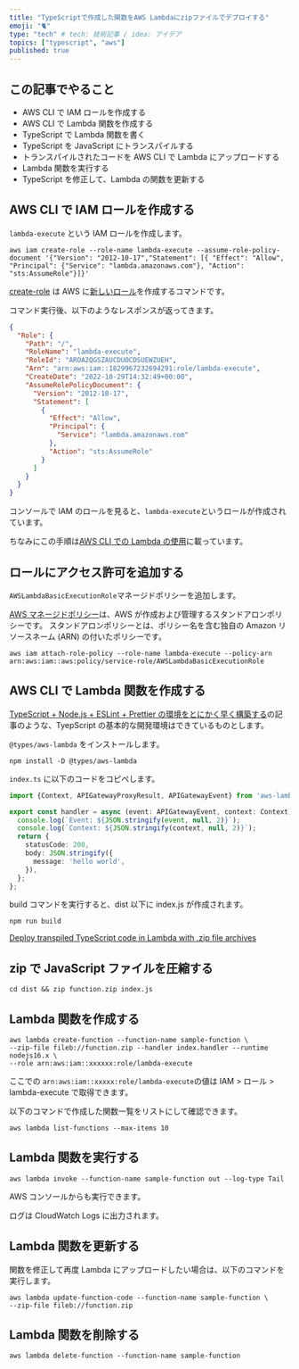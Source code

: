 ```yaml
---
title: "TypeScriptで作成した関数をAWS Lambdaにzipファイルでデプロイする"
emoji: "🐈"
type: "tech" # tech: 技術記事 / idea: アイデア
topics: ["typescript", "aws"]
published: true
---
```


## この記事でやること

- AWS CLI で IAM ロールを作成する
- AWS CLI で Lambda 関数を作成する
- TypeScript で Lambda 関数を書く
- TypeScript を JavaScript にトランスパイルする
- トランスパイルされたコードを AWS CLI で Lambda にアップロードする
- Lambda 関数を実行する
- TypeScript を修正して、Lambda の関数を更新する

## AWS CLI で IAM ロールを作成する

`lambda-execute` という IAM ロールを作成します。

```console
aws iam create-role --role-name lambda-execute --assume-role-policy-document '{"Version": "2012-10-17","Statement": [{ "Effect": "Allow", "Principal": {"Service": "lambda.amazonaws.com"}, "Action": "sts:AssumeRole"}]}'
```

[create-role](https://docs.aws.amazon.com/cli/latest/reference/iam/create-role.html) は AWS に[新しいロール](https://docs.aws.amazon.com/ja_jp/IAM/latest/UserGuide/id_roles.html)を作成するコマンドです。

コマンド実行後、以下のようなレスポンスが返ってきます。

```json
{
  "Role": {
    "Path": "/",
    "RoleName": "lambda-execute",
    "RoleId": "AROA2QGSZAUCDUOCDSUEWZUEH",
    "Arn": "arn:aws:iam::1829967232694291:role/lambda-execute",
    "CreateDate": "2022-10-29T14:32:49+00:00",
    "AssumeRolePolicyDocument": {
      "Version": "2012-10-17",
      "Statement": [
        {
          "Effect": "Allow",
          "Principal": {
            "Service": "lambda.amazonaws.com"
          },
          "Action": "sts:AssumeRole"
        }
      ]
    }
  }
}
```

コンソールで IAM のロールを見ると、`lambda-execute`というロールが作成されています。

ちなみにこの手順は[AWS CLI での Lambda の使用](https://docs.aws.amazon.com/ja_jp/lambda/latest/dg/gettingstarted-awscli.html)に載っています。

## ロールにアクセス許可を追加する

`AWSLambdaBasicExecutionRole`マネージドポリシーを追加します。

[AWS マネージドポリシー](https://docs.aws.amazon.com/ja_jp/IAM/latest/UserGuide/access_policies_managed-vs-inline.html)は、AWS が作成および管理するスタンドアロンポリシーです。
スタンドアロンポリシーとは、ポリシー名を含む独自の Amazon リソースネーム (ARN) の付いたポリシーです。

```console
aws iam attach-role-policy --role-name lambda-execute --policy-arn arn:aws:iam::aws:policy/service-role/AWSLambdaBasicExecutionRole
```

## AWS CLI で Lambda 関数を作成する

[TypeScript + Node.js + ESLint + Prettier の環境をとにかく早く構築する](/fjsh/articles/typescript-start-with-nodejs)の記事のような、TyepScript の基本的な開発環境はできているものとします。

`@types/aws-lambda` をインストールします。

```
npm install -D @types/aws-lambda
```

`index.ts` に以下のコードをコピペします。

```ts:src/index.ts
import {Context, APIGatewayProxyResult, APIGatewayEvent} from 'aws-lambda';

export const handler = async (event: APIGatewayEvent, context: Context): Promise<APIGatewayProxyResult> => {
  console.log(`Event: ${JSON.stringify(event, null, 2)}`);
  console.log(`Context: ${JSON.stringify(context, null, 2)}`);
  return {
    statusCode: 200,
    body: JSON.stringify({
      message: 'hello world',
    }),
  };
};

```

build コマンドを実行すると、dist 以下に index.js が作成されます。

```console
npm run build
```

[Deploy transpiled TypeScript code in Lambda with .zip file archives](https://docs.aws.amazon.com/lambda/latest/dg/typescript-package.html)

## zip で JavaScript ファイルを圧縮する

```console
cd dist && zip function.zip index.js
```

## Lambda 関数を作成する

```console
aws lambda create-function --function-name sample-function \
--zip-file fileb://function.zip --handler index.handler --runtime nodejs16.x \
--role arn:aws:iam::xxxxxx:role/lambda-execute
```

ここでの `arn:aws:iam::xxxxx:role/lambda-execute`の値は IAM > ロール > lambda-execute で取得できます。

以下のコマンドで作成した関数一覧をリストにして確認できます。

```console
aws lambda list-functions --max-items 10
```

## Lambda 関数を実行する

```console
aws lambda invoke --function-name sample-function out --log-type Tail
```

AWS コンソールからも実行できます。

ログは CloudWatch Logs に出力されます。

## Lambda 関数を更新する

関数を修正して再度 Lambda にアップロードしたい場合は、以下のコマンドを実行します。

```console
aws lambda update-function-code --function-name sample-function \
--zip-file fileb://function.zip
```

## Lambda 関数を削除する

```console
aws lambda delete-function --function-name sample-function
```
